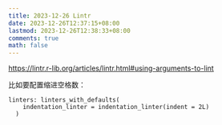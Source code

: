 ```yaml
---
title: 2023-12-26 Lintr
date: 2023-12-26T12:37:15+08:00
lastmod: 2023-12-26T12:38:33+08:00
comments: true
math: false
---
```


https://lintr.r-lib.org/articles/lintr.html#using-arguments-to-lint

比如要配置缩进空格数：


```xxx
linters: linters_with_defaults(
    indentation_linter = indentation_linter(indent = 2L)
  )
```
